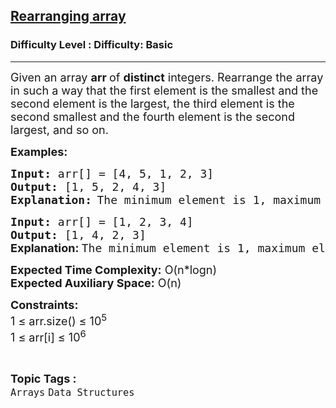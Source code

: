 <h2><a href="https://www.geeksforgeeks.org/problems/rearranging-array1648/1?page=2&category=Arrays&difficulty=Basic&sortBy=accuracy">Rearranging array</a></h2><h3>Difficulty Level : Difficulty: Basic</h3><hr><div class="problems_problem_content__Xm_eO"><p><span style="font-size: 18px;">Given an array&nbsp;</span><strong style="font-size: 18px;">arr&nbsp;</strong><span style="font-size: 18px;">of&nbsp;</span><strong style="font-size: 18px;">distinct</strong><span style="font-size: 18px;"> integers. Rearrange the array in such a way that the first element is the smallest and the second element is the largest, the third element is the second smallest and the fourth element is the second largest, and so on.</span></p>
<p><span style="font-size: 18px;"><strong>Examples:</strong></span></p>
<pre><span style="font-size: 18px;"><strong>Input: </strong>arr[] = [4, 5, 1, 2, 3]
<strong>Output: </strong>[1, 5, 2, 4, 3]
</span><strong><span style="font-size: 18px;">Explanation:</span> </strong><span style="font-size: 18px;">The minimum element is 1, maximum element is 5, second minimum is 2 and so on, thus the rearranged array is [1, 5, 2, 4, 3]</span></pre>
<pre><span style="font-size: 18px;"><strong>Input: </strong>arr[] = [1, 2, 3, 4]
<strong>Output: </strong>[1, 4, 2, 3]<br></span><strong style="font-size: 18px; font-family: -apple-system, BlinkMacSystemFont, 'Segoe UI', Roboto, Oxygen, Ubuntu, Cantarell, 'Open Sans', 'Helvetica Neue', sans-serif;">Explanation: </strong><span style="font-size: 18px;">The minimum element is 1, maximum element is 4, second minimum is 2 and so on, thus the rearranged array is [1, 4, 2, 3]</span></pre>
<p><span style="font-size: 18px;"><strong>Expected Time Complexity:</strong> O(n*logn)<br><strong>Expected Auxiliary Space:</strong> O(n)</span></p>
<p><span style="font-size: 18px;"><strong>Constraints:</strong><br>1 ≤ arr.size() ≤ 10<sup>5</sup><br>1 ≤ arr[i] ≤ 10<sup>6</sup></span></p></div><br><p><span style=font-size:18px><strong>Topic Tags : </strong><br><code>Arrays</code>&nbsp;<code>Data Structures</code>&nbsp;